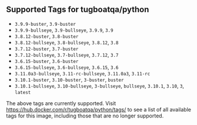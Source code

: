 ## Supported Tags for tugboatqa/python

* `3.9.9-buster`, `3.9-buster`
* `3.9.9-bullseye`, `3.9-bullseye`, `3.9.9`, `3.9`
* `3.8.12-buster`, `3.8-buster`
* `3.8.12-bullseye`, `3.8-bullseye`, `3.8.12`, `3.8`
* `3.7.12-buster`, `3.7-buster`
* `3.7.12-bullseye`, `3.7-bullseye`, `3.7.12`, `3.7`
* `3.6.15-buster`, `3.6-buster`
* `3.6.15-bullseye`, `3.6-bullseye`, `3.6.15`, `3.6`
* `3.11.0a3-bullseye`, `3.11-rc-bullseye`, `3.11.0a3`, `3.11-rc`
* `3.10.1-buster`, `3.10-buster`, `3-buster`, `buster`
* `3.10.1-bullseye`, `3.10-bullseye`, `3-bullseye`, `bullseye`, `3.10.1`, `3.10`, `3`, `latest`

The above tags are currently supported. Visit https://hub.docker.com/r/tugboatqa/python/tags/ to see a list of all available tags for this image, including those that are no longer supported.
